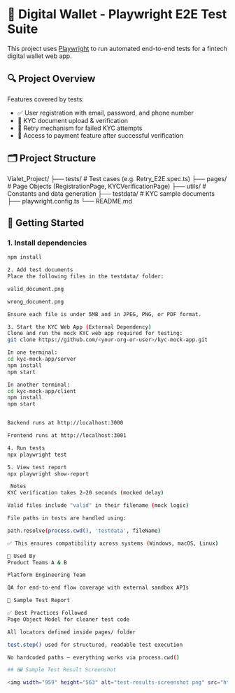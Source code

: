 # 📱 Digital Wallet - Playwright E2E Test Suite

This project uses [Playwright](https://playwright.dev) to run automated end-to-end tests for a fintech digital wallet web app.

## 🔍 Project Overview

Features covered by tests:

- ✅ User registration with email, password, and phone number
- 📄 KYC document upload & verification
- 🔁 Retry mechanism for failed KYC attempts
- 💸 Access to payment feature after successful verification

## 🗂️ Project Structure

Vialet_Project/
├── tests/ # Test cases (e.g. Retry_E2E.spec.ts)
├── pages/ # Page Objects (RegistrationPage, KYCVerificationPage)
├── utils/ # Constants and data generation
├── testdata/ # KYC sample documents
├── playwright.config.ts
└── README.md


## 🚀 Getting Started

### 1. Install dependencies

```bash
npm install

2. Add test documents
Place the following files in the testdata/ folder:

valid_document.png

wrong_document.png

Ensure each file is under 5MB and in JPEG, PNG, or PDF format.

3. Start the KYC Web App (External Dependency)
Clone and run the mock KYC web app required for testing:
git clone https://github.com/<your-org-or-user>/kyc-mock-app.git

In one terminal:
cd kyc-mock-app/server
npm install
npm start

In another terminal:
cd kyc-mock-app/client
npm install
npm start


Backend runs at http://localhost:3000

Frontend runs at http://localhost:3001

4. Run tests
npx playwright test

5. View test report
npx playwright show-report

 Notes
KYC verification takes 2–20 seconds (mocked delay)

Valid files include "valid" in their filename (mock logic)

File paths in tests are handled using:

path.resolve(process.cwd(), 'testdata', fileName)

✅ This ensures compatibility across systems (Windows, macOS, Linux)

🤝 Used By
Product Teams A & B

Platform Engineering Team

QA for end-to-end flow coverage with external sandbox APIs

📸 Sample Test Report

✅ Best Practices Followed
Page Object Model for cleaner test code

All locators defined inside pages/ folder

test.step() used for structured, readable test execution

No hardcoded paths – everything works via process.cwd()

## 🖼️ Sample Test Result Screenshot

<img width="959" height="563" alt="test-results-screenshot png" src="https://github.com/user-attachments/assets/a27c9b97-b9e6-48f0-bc7d-4318d8c1c917" />






